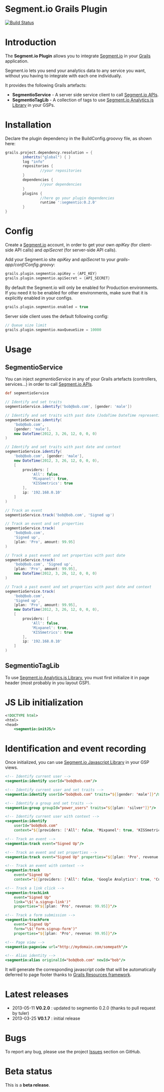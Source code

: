 Segment.io Grails Plugin
=========================

[![Build Status](https://travis-ci.org/benorama/grails-segmentio.png)](https://travis-ci.org/benorama/grails-segmentio)

# Introduction

The **Segment.io Plugin** allows you to integrate [Segment.io](http://segment.io) in your [Grails](http://grails.org) application.

Segment.io lets you send your analytics data to any service you want, without you having to integrate with each one individually.

It provides the following Grails artefacts:
* **SegmentioService** - A server side service client to call [Segment.io APIs](https://segment.io/api/rest).
* **SegmentioTagLib** - A collection of tags to use [Segment.io Analytics.js Library](https://segment.io/libraries/analytics.js) in your GSPs.


# Installation

Declare the plugin dependency in the BuildConfig.groovvy file, as shown here:

```groovy
grails.project.dependency.resolution = {
		inherits("global") { }
		log "info"
		repositories {
				//your repositories
		}
		dependencies {
				//your dependencies
		}
		plugins {
				//here go your plugin dependencies
				runtime ':segmentio:0.2.0'
		}
}
```


# Config

Create a [Segment.io](http://segment.io) account, in order to get your own _apiKey_ (for client-side API calls) and _apiSecret_ (for server-side API calls).

Add your Segment.io site _apiKey_  and _apiSecret_ to your _grails-app/conf/Config.groovy_:

```groovy
grails.plugin.segmentio.apiKey = {API_KEY}
grails.plugin.segmentio.apiSecret = {API_SECRET}
```
By default the Segment.io will only be enabled for Production environments.  If you need it to be enabled for other environments, make sure that it is explicitly enabled in your configs.

```groovy
grails.plugin.segmentio.enabled = true
```

Server side client uses the default following config:

```groovy
// Queue size limit
grails.plugin.segmentio.maxQueueSize = 10000
```

# Usage

## SegmentioService

You can inject _segmentioService_ in any of your Grails artefacts (controllers, services...) in order to call [Segment.io APIs](https://segment.io/api/rest).

```groovy
def segmentioService

// Identify and set traits
segmentioService.identify('bob@bob.com', [gender: 'male'])

// Identify and set traits with past date (JodaTime DateTime representing when the identify took place)
segmentioService.identify(
    'bob@bob.com',
    [gender: 'male'],
    new DateTime(2012, 3, 26, 12, 0, 0, 0)
)

// Identify and set traits with past date and context
segmentioService.identify(
    'bob@bob.com', [gender: 'male'],
    new DateTime(2012, 3, 26, 12, 0, 0, 0),
    [
        providers: [
            'All': false,
            'Mixpanel': true,
            'KISSmetrics': true
        ],
        ip: '192.168.0.10'
    ]
)

// Track an event
segmentioService.track('bob@bob.com', 'Signed up')

// Track an event and set properties
segmentioService.track(
    'bob@bob.com',
    'Signed up',
    [plan: 'Pro', amount: 99.95]
)

// Track a past event and set properties with past date
segmentioService.track(
    'bob@bob.com', 'Signed up',
    [plan: 'Pro', amount: 99.95],
    new DateTime(2012, 3, 26, 12, 0, 0, 0)
)

// Track a past event and set properties with past date and context
segmentioService.track(
    'bob@bob.com',
    'Signed up',
    [plan: 'Pro', amount: 99.95],
    new DateTime(2012, 3, 26, 12, 0, 0, 0),
    [
        providers: [
            'All': false,
            'Mixpanel': true,
            'KISSmetrics': true
        ],
        ip: '192.168.0.10'
    ]
)
```

## SegmentioTagLib

To use [Segment.io Analytics.js Library](http://support.segmentio.com/apis/javascript), you must first initialize it in page header (most probably in you layout GSP).

# JS Lib initialization

```jsp
<!DOCTYPE html>
<html>
<head>
    <segmentio:initJS/>
```

# Identification and event recording

Once initialized, you can use [Segment.io Javascript Library](https://segment.io/libraries/analytics.js) in your GSP views.

```jsp
<!-- Identify current user -->
<segmentio:identify userId="bob@bob.com"/>

<!-- Identify current user and set traits -->
<segmentio:identify userId="bob@bob.com" traits="${[gender: 'male']}"/>

<!-- Identify a group and set traits -->
<segmentio:group groupId="power_users" traits="${[plan: 'silver']}"/>

<!-- Identify current user with context -->
<segmentio:identify
    userId="bob@bob.com"
    context="${[providers: ['All': false, 'Mixpanel': true, 'KISSmetrics': true]]}"/>

<!-- Track an event -->
<segmentio:track event="Signed Up"/>

<!-- Track an event and set properties -->
<segmentio:track event="Signed Up" properties="${[plan: 'Pro', revenue: 99.95]}"/>

<!-- Track an event with context -->
<segmentio:track
    event="Signed Up"
    context="${[providers: ['All': false, 'Google Analytics': true, 'Customer.io': true]]}"/>

<!-- Track a link click -->
<segmentio:trackLink
    event="Signed Up"
    link="\$('a.signup-link')"
    properties="${[plan: 'Pro', revenue: 99.95]}"/>

<!-- Track a form submission -->
<segmentio:trackForm
    event="Signed Up"
    form="\$('form.signup-form')"
    properties="${[plan: 'Pro', revenue: 99.95]}"/>

<!-- Page view -->
<segmentio:pageview url="http://mydomain.com/somepath"/>

<!-- Alias identity -->
<segmentio:alias originalId="bob@bob.com" newId="bob"/>
```

It will generate the corresponding javascript code that will be automatically deferred to page footer thanks to [Grails Resources framework](https://github.com/grails-plugins/grails-resources).


# Latest releases

* 2013-05-11 **V0.2.0** : updated to segmentio 0.2.0 (thanks to pull request by tuler)
* 2013-03-25 **V0.1.7** : initial release

# Bugs

To report any bug, please use the project [Issues](http://github.com/benorama/grails-segmentio/issues) section on GitHub.


# Beta status

This is a **beta release**.
